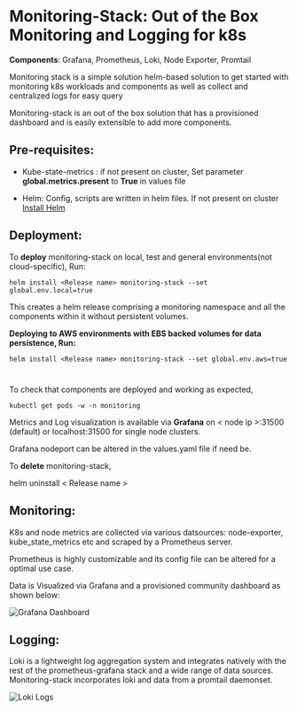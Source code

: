 # Monitoring-Stack: Out of the Box Monitoring and Logging for k8s

  

**Components**: Grafana, Prometheus, Loki, Node Exporter, Promtail

Monitoring stack is a simple solution helm-based solution to get started with monitoring k8s workloads and components as well as collect and centralized logs for easy query

Monitoring-stack is an out of the box solution that has a provisioned dashboard and is easily extensible to add more components.

  

## Pre-requisites:

  

- Kube-state-metrics : if not present on cluster,
Set parameter **global.metrics.present** to **True** in values file 


- Helm: Config, scripts are written in helm files. If not present on cluster [Install Helm](https://helm.sh/docs/intro/install/)

  

## Deployment:

To **deploy** monitoring-stack on local, test and general environments(not cloud-specific), Run:

    helm install <Release name> monitoring-stack --set global.env.local=true


This creates a helm release comprising a monitoring namespace and all the components within it without persistent volumes.

**Deploying to AWS environments with EBS backed volumes for data persistence, Run:** 

    helm install <Release name> monitoring-stack --set global.env.aws=true


#
  

To check that components are deployed and working as expected,

  

    kubectl get pods -w -n monitoring

  

Metrics and Log visualization is available via **Grafana** on < node ip >:31500 (default) or localhost:31500 for single node clusters.

  

Grafana nodeport can be altered in the values.yaml file if need be.

  

To **delete** monitoring-stack,

  

helm uninstall < Release name >

  

## Monitoring:

K8s and node metrics are collected via various datsources: node-exporter, kube_state_metrics etc and scraped by a Prometheus server.

Prometheus is highly customizable and its config file can be altered for a optimal use case.

  

Data is Visualized via Grafana and a provisioned community dashboard as shown below:

  
  

![Grafana Dashboard](https://lh3.googleusercontent.com/pw/AM-JKLV7rJW_0QcJ-_yPBeg3be_9yrxRVa53UYSxse1174vxEZFfCYZATKW1EG7R7XOWfYVF1z2vbYHbjWAhMDJoN9aDO9PNJY_X9TTThw-yscqBW4npG2D9NlrqY08vwaz017TvCjYyZxv4Tt7pLxb13WmZNw=w2551-h1364-no?authuser=0)

  
  
  

## Logging:

Loki is a lightweight log aggregation system and integrates natively with the rest of the prometheus-grafana stack and a wide range of data sources. Monitoring-stack incorporates loki and data from a promtail daemonset.

  
  

![Loki Logs](https://lh3.googleusercontent.com/pw/AM-JKLXtcucSa_967m_MGXXINdxSrhLZ0LLV1Wcgv21UVQvLmJfgGm0WIDrKIPJ38kgyh9hdwXop1iglS0SUW8UXqs1FPhEM6H5qYlSTvCpJjRirI9VXLLn2slTB4of7sJfu3YEXHTX9YLF42LDqoF9iJrnqFA=w2554-h1375-no?authuser=0)